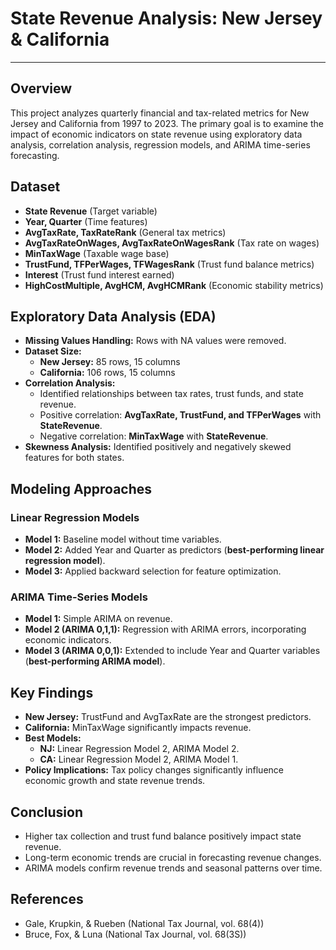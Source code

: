 # **State Revenue Analysis: New Jersey & California**
---

## **Overview**
This project analyzes quarterly financial and tax-related metrics for New Jersey and California from 1997 to 2023. The primary goal is to examine the impact of economic indicators on state revenue using exploratory data analysis, correlation analysis, regression models, and ARIMA time-series forecasting.

## **Dataset**
- **State Revenue** (Target variable)
- **Year, Quarter** (Time features)
- **AvgTaxRate, TaxRateRank** (General tax metrics)
- **AvgTaxRateOnWages, AvgTaxRateOnWagesRank** (Tax rate on wages)
- **MinTaxWage** (Taxable wage base)
- **TrustFund, TFPerWages, TFWagesRank** (Trust fund balance metrics)
- **Interest** (Trust fund interest earned)
- **HighCostMultiple, AvgHCM, AvgHCMRank** (Economic stability metrics)

## **Exploratory Data Analysis (EDA)**
- **Missing Values Handling:** Rows with NA values were removed.
- **Dataset Size:**
  - **New Jersey:** 85 rows, 15 columns
  - **California:** 106 rows, 15 columns
- **Correlation Analysis:**
  - Identified relationships between tax rates, trust funds, and state revenue.
  - Positive correlation: **AvgTaxRate, TrustFund, and TFPerWages** with **StateRevenue**.
  - Negative correlation: **MinTaxWage** with **StateRevenue**.
- **Skewness Analysis:** Identified positively and negatively skewed features for both states.

## **Modeling Approaches**
### **Linear Regression Models**
- **Model 1:** Baseline model without time variables.
- **Model 2:** Added Year and Quarter as predictors (**best-performing linear regression model**).
- **Model 3:** Applied backward selection for feature optimization.

### **ARIMA Time-Series Models**
- **Model 1:** Simple ARIMA on revenue.
- **Model 2 (ARIMA 0,1,1):** Regression with ARIMA errors, incorporating economic indicators.
- **Model 3 (ARIMA 0,0,1):** Extended to include Year and Quarter variables (**best-performing ARIMA model**).

## **Key Findings**
- **New Jersey:** TrustFund and AvgTaxRate are the strongest predictors.
- **California:** MinTaxWage significantly impacts revenue.
- **Best Models:**
  - **NJ:** Linear Regression Model 2, ARIMA Model 2.
  - **CA:** Linear Regression Model 2, ARIMA Model 1.
- **Policy Implications:** Tax policy changes significantly influence economic growth and state revenue trends.

## **Conclusion**
- Higher tax collection and trust fund balance positively impact state revenue.
- Long-term economic trends are crucial in forecasting revenue changes.
- ARIMA models confirm revenue trends and seasonal patterns over time.

## **References**
- Gale, Krupkin, & Rueben (National Tax Journal, vol. 68(4))
- Bruce, Fox, & Luna (National Tax Journal, vol. 68(3S))
